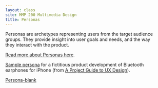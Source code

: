 ```yaml
---
layout: class
site: MMP 200 Multimedia Design
title: Personas
---
```


Personas are archetypes representing users from the target audience groups. They provide insight into user goals and needs, and the way they interact with the product.

[Read more about Personas here](http://www.smashingmagazine.com/2014/08/a-closer-look-at-personas-part-1/).

[Sample persona](http://projectuxd.com/wp-content/uploads/2009/03/nicollepersonach7.doc) for a fictitious product development of Bluetooth earphones for iPhone (from [A Project Guide to UX Design](http://projectuxd.com/)).

[Persona-blank]({{site.url}}/mmp200/information-architecture/persona-blank.doc)

